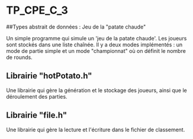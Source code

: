 # TP_CPE_C_3
##Types abstrait de données : Jeu de la "patate chaude"

Un simple programme qui simule un 'jeu de la patate chaude'. Les joueurs sont stockés dans une liste chaînée. Il y a deux modes implémentés : un mode de partie simple et un mode "championnat" où on définit le nombre de rounds.

## Librairie "hotPotato.h"

Une librairie qui gère la génération et le stockage des joueurs, ainsi que le déroulement des parties.

## Librairie "file.h"

Une librairie qui gère la lecture et l'écriture dans le fichier de classement.
